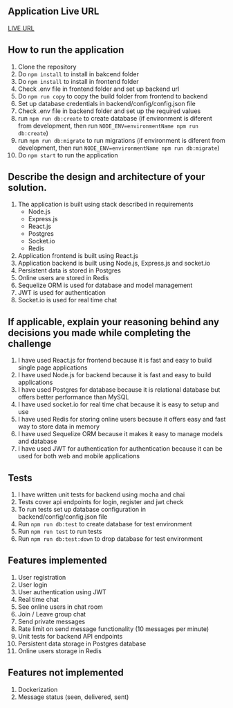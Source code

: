 ## Application Live URL

[LIVE URL](https://chat.pr0h0.me/)

## How to run the application

1. Clone the repository
2. Do `npm install` to install in bakcend folder
3. Do `npm install` to install in frontend folder
4. Check .env file in frontend folder and set up backend url
5. Do `npm run copy` to copy the build folder from frontend to backend
6. Set up database credentials in backend/config/config.json file
7. Check .env file in backend folder and set up the required values
8. run `npm run db:create` to create database (if environment is diferent from development, then run `NODE_ENV=environmentName npm run db:create`)
9. run `npm run db:migrate` to run migrations (if environment is diferent from development, then run `NODE_ENV=environmentName npm run db:migrate`)
10. Do `npm start` to run the application

## Describe the design and architecture of your solution.

1.  The application is built using stack described in requirements
    - Node.js
    - Express.js
    - React.js
    - Postgres
    - Socket.io
    - Redis
2.  Application frontend is built using React.js
3.  Application backend is built using Node.js, Express.js and socket.io
4.  Persistent data is stored in Postgres
5.  Online users are stored in Redis
6.  Sequelize ORM is used for database and model management
7.  JWT is used for authentication
8.  Socket.io is used for real time chat

## If applicable, explain your reasoning behind any decisions you made while completing the challenge

1.  I have used React.js for frontend because it is fast and easy to build single page applications
2.  I have used Node.js for backend because it is fast and easy to build applications
3.  I have used Postgres for database because it is relational database but offers better performance than MySQL
4.  I have used socket.io for real time chat because it is easy to setup and use
5.  I have used Redis for storing online users because it offers easy and fast way to store data in memory
6.  I have used Sequelize ORM because it makes it easy to manage models and database
7.  I have used JWT for authentication for authentication because it can be used for both web and mobile applications

## Tests

1.  I have written unit tests for backend using mocha and chai
2.  Tests cover api endpoints for login, register and jwt check
3.  To run tests set up database configuration in backend/config/config.json file
4.  Run `npm run db:test` to create database for test environment
5.  Run `npm run test` to run tests
6.  Run `npm run db:test:down` to drop database for test environment

## Features implemented

1. User registration
2. User login
3. User authentication using JWT
4. Real time chat
5. See online users in chat room
6. Join / Leave group chat
7. Send private messages
8. Rate limit on send message functionality (10 messages per minute)
9. Unit tests for backend API endpoints
10. Persistent data storage in Postgres database
11. Online users storage in Redis

## Features not implemented

1. Dockerization
2. Message status (seen, delivered, sent)
